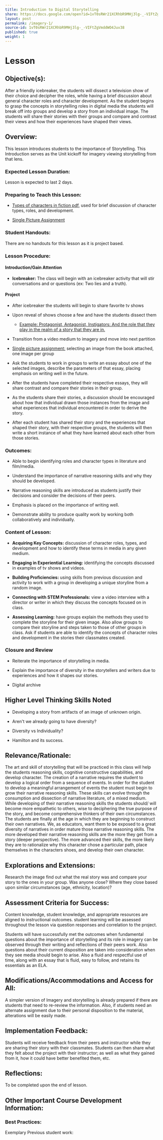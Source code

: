 ```yaml
---
title: Introduction to Digital Storytelling
share: https://docs.google.com/open?id=1vT0sRWr21XCRhbR9MHj3lg-_-VIFtZgVmddWO4Juv38
layout: post
permalink: /imagery-1/
source-id: 1vT0sRWr21XCRhbR9MHj3lg-_-VIFtZgVmddWO4Juv38
published: true
weight: 1
---
```

# Lesson

## Objective(s):

After a friendly icebreaker, the students will dissect a television show of their choice and decipher the roles, while having a brief discussion about general character roles and character development. As the student begins to grasp the concepts in storytelling roles in digital media the students will break off into groups and develop a story from an individual image. The students will share their stories with their groups and compare and contrast their views and how their experiences have shaped their views.

## Overview:

This lesson introduces students to the importance of Storytelling. This Introduction serves as the Unit kickoff for imagery viewing storytelling from that lens.

### Expected Lesson Duration:

Lesson is expected to last 2 days.

### Preparing to Teach this Lesson:

- [Types of characters in fiction pdf](https://drive.google.com/file/d/1cAmjksabeZRhkuTfPcHxvpTUwPjvttQDzlLIk77Kg1X1jWA09IHorF0E7d_zZKC1xg8dniwcank-baxg/view), used for brief discussion of character types, roles, and development.

- [Single Picture Assignment](https://drive.google.com/drive/folders/0B9qWAFzy0oO7a19KeVYxWkxoWW8)

### Student Handouts:

There are no handouts for this lesson as it is project based.

### Lesson Procedure:

#### Introduction/Gain Attention

-  **Icebreaker:** The class will begin with an icebreaker activity that will stir conversations and or questions (ex: Two lies and a truth).

####  Project

-   After icebreaker the students will begin to share favorite tv shows

  

-   Upon reveal of shows choose a few and have the students dissect them

  

    -   [Example: Protagonist, Antagonist, Instigators: And the role that they play in the realm of a story that they are in.](https://drive.google.com/open?id=1cAmjksabeZRhkuTfPcHxvpTUwPjvttQDzlLIk77Kg1X1jWA09IHorF0E7d_zZKC1xg8dniwcank-baxg)

  

-   Transition from a video medium to imagery and move into next partition

  

-   [Single picture assignment:](https://drive.google.com/drive/folders/0B9qWAFzy0oO7a19KeVYxWkxoWW8) selecting an image from the book attached, one image per group

  

-   Ask the students to work in groups to write an essay about one of the selected images, describe the parameters of that essay, placing emphasis on writing well in the future.

  

-   After the students have completed their respective essays, they will share contrast and compare their stories in their group.

  

-   As the students share their stories, a discussion should be encouraged about how that individual drawn those instances from the image and what experiences that individual encountered in order to derive the story.

  

-   After each student has shared their story and the experiences that shaped their story, with their respective groups, the students will then write a short instance of what they have learned about each other from those stories.

### Outcomes:

-   Able to begin identifying roles and character types in literature and film/media.

  

-   Understand the importance of narrative reasoning skills and why they should be developed.

  

-   Narrative reasoning skills are introduced as students justify their decisions and consider the decisions of their peers.

  

-   Emphasis is placed on the importance of writing well.

  

-   Demonstrate ability to produce quality work by working both collaboratively and individually.

### Content of Lesson:

- **Acquiring Key Concepts:** discussion of character roles, types, and development and how to identify these terms in media in any given medium.

- **Engaging in Experiential Learning:** identifying the concepts discussed in examples of tv shows and videos.

- **Building Proficiencies:** using skills from previous discussion and activity to work with a group in developing a unique storyline from a random image.

- **Connecting with STEM Professionals:** view a video interview with a director or writer in which they discuss the concepts focused on in class.

- **Assessing Learning:** have groups explain the methods they used to complete the storyline for their given image. Also allow groups to compare their storyline and steps taken to those of other groups in class. Ask if students are able to identify the concepts of character roles and development in the stories their classmates created.

### Closure and Review

  

-   Reiterate the importance of storytelling in media.

  

-   Explain the importance of diversity in the storytellers and writers due to experiences and how it shapes our stories.

  

-   Digital archive

  

##  Higher Level Thinking Skills Noted

  

-   Developing a story from artifacts of an image of unknown origin.

  

-   Aren't we already going to have diversity?

  

-   Diversity vs Individuality?

  

-   Hamilton and its success.

  

## Relevance/Rationale:

The art and skill of storytelling that will be practiced in this class will help the students reasoning skills, cognitive constructive capabilities, and develop character. The creation of a narrative requires the student to develop a logical order from a sequence of events. In order for the student to develop a meaningful arrangement of events the student must begin to grow their narrative reasoning skills. These skills can evolve through the consumption and dissection of narrative literature, of a mixed medium. While developing of their narrative reasoning skills the students should/ will become more empathetic to others, wise to deciphering the true purpose of the story, and become comprehensive thinkers of their own circumstances. The students are finally at the age in which they are beginning to construct their own narratives. We, as educators, want them to be exposed to a great diversity of narratives in order mature those narrative reasoning skills. The more developed their narrative reasoning skills are the more they get from a story (deeper perspective). The more advanced their skills, the more likely they are to rationalize why this character chose a particular path, place themselves in the characters shoes, and develop their own character.

## Explorations and Extensions:

Research the image find out what the real story was and compare your story to the ones in your group. Was anyone close? Where they close based upon similar circumstances (age, ethnicity, location)?

## Assessment Criteria for Success:

Content knowledge, student knowledge, and appropriate resources are aligned to instructional outcomes. student learning will be assessed throughout the lesson via question responses and correlation to the project.

Students will have successfully met the outcomes when fundamental questions about the importance of storytelling and its role in imagery can be observed through their writing and reflections of their peers work. Also questions about their current disposition are taken into consideration when they see media should begin to arise. Also a fluid and respectful use of time, along with an essay that is fluid, easy to follow, and retains its essentials as an ELA.

## Modifications/Accommodations and Access for All:

A simpler version of Imagery and storytelling is already prepared if there are students that need to re-review the information. Also, if students need an alternate assignment due to their personal disposition to the material, alterations will be easily made.

## Implementation Feedback:

Students will receive feedback from their peers and instructor while they are sharing their story with their classmates. Students can then share what they felt about the project with their instructor; as well as what they gained from it, how it could have better benefited them, etc.

## Reflections:

To be completed upon the end of lesson.

## Other Important Course Development Information:

### Best Practices:

Exemplary Previous student work:

